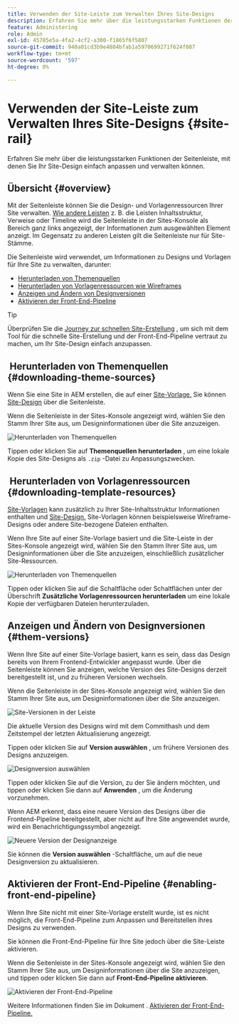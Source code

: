 ```yaml
---
title: Verwenden der Site-Leiste zum Verwalten Ihres Site-Designs
description: Erfahren Sie mehr über die leistungsstarken Funktionen der Seitenleiste, mit denen Sie Ihr Site-Design einfach anpassen und verwalten können.
feature: Administering
role: Admin
exl-id: 45785e5a-4fa2-4cf2-a300-f1865f6f5807
source-git-commit: 940a01cd3b9e4804bfab1a5970699271f624f087
workflow-type: tm+mt
source-wordcount: '597'
ht-degree: 0%

---
```


# Verwenden der Site-Leiste zum Verwalten Ihres Site-Designs {#site-rail}

Erfahren Sie mehr über die leistungsstarken Funktionen der Seitenleiste, mit denen Sie Ihr Site-Design einfach anpassen und verwalten können.

## Übersicht {#overview}

Mit der Seitenleiste können Sie die Design- und Vorlagenressourcen Ihrer Site verwalten. [Wie andere Leisten](/help/sites-cloud/authoring/getting-started/basic-handling.md#rail-selector) z. B. die Leisten Inhaltsstruktur, Verweise oder Timeline wird die Seitenleiste in der Sites-Konsole als Bereich ganz links angezeigt, der Informationen zum ausgewählten Element anzeigt. Im Gegensatz zu anderen Leisten gilt die Seitenleiste nur für Site-Stämme.

Die Seitenleiste wird verwendet, um Informationen zu Designs und Vorlagen für Ihre Site zu verwalten, darunter:

* [Herunterladen von Themenquellen](#downloading-theme-sources)
* [Herunterladen von Vorlagenressourcen wie Wireframes](#downloading-template-resources)
* [Anzeigen und Ändern von Designversionen](#theme-vrsions)
* [Aktivieren der Front-End-Pipeline](#enabling-the-front-end-pipeline)

>[!TIP]
>
>Überprüfen Sie die [Journey zur schnellen Site-Erstellung](/help/journey-sites/quick-site/overview.md) , um sich mit dem Tool für die schnelle Site-Erstellung und der Front-End-Pipeline vertraut zu machen, um Ihr Site-Design einfach anzupassen.

##  Herunterladen von Themenquellen {#downloading-theme-sources}

Wenn Sie eine Site in AEM erstellen, die auf einer [Site-Vorlage,](site-templates.md) Sie können [Site-Design](site-themes.md) über die Seitenleiste.

Wenn die Seitenleiste in der Sites-Konsole angezeigt wird, wählen Sie den Stamm Ihrer Site aus, um Designinformationen über die Site anzuzeigen.

![Herunterladen von Themenquellen](/help/sites-cloud/administering/assets/download-theme-wireframe.png)

Tippen oder klicken Sie auf **Themenquellen herunterladen** , um eine lokale Kopie des Site-Designs als `.zip` -Datei zu Anpassungszwecken.

##  Herunterladen von Vorlagenressourcen {#downloading-template-resources}

[Site-Vorlagen](site-templates.md) kann zusätzlich zu Ihrer Site-Inhaltsstruktur Informationen enthalten und [Site-Design.](site-themes.md) Site-Vorlagen können beispielsweise Wireframe-Designs oder andere Site-bezogene Dateien enthalten.

Wenn Ihre Site auf einer Site-Vorlage basiert und die Site-Leiste in der Sites-Konsole angezeigt wird, wählen Sie den Stamm Ihrer Site aus, um Designinformationen über die Site anzuzeigen, einschließlich zusätzlicher Site-Ressourcen.

![Herunterladen von Themenquellen](/help/sites-cloud/administering/assets/download-theme-wireframe.png)

Tippen oder klicken Sie auf die Schaltfläche oder Schaltflächen unter der Überschrift **Zusätzliche Vorlagenressourcen herunterladen** um eine lokale Kopie der verfügbaren Dateien herunterzuladen.

## Anzeigen und Ändern von Designversionen {#them-versions}

Wenn Ihre Site auf einer Site-Vorlage basiert, kann es sein, dass das Design bereits von Ihrem Frontend-Entwickler angepasst wurde. Über die Seitenleiste können Sie anzeigen, welche Version des Site-Designs derzeit bereitgestellt ist, und zu früheren Versionen wechseln.

Wenn die Seitenleiste in der Sites-Konsole angezeigt wird, wählen Sie den Stamm Ihrer Site aus, um Designinformationen über die Site anzuzeigen.

![Site-Versionen in der Leiste](/help/sites-cloud/administering/assets/theme-versions.png)

Die aktuelle Version des Designs wird mit dem Commithash und dem Zeitstempel der letzten Aktualisierung angezeigt.

Tippen oder klicken Sie auf **Version auswählen** , um frühere Versionen des Designs anzuzeigen.

![Designversion auswählen](/help/sites-cloud/administering/assets/select-theme-versions.png)

Tippen oder klicken Sie auf die Version, zu der Sie ändern möchten, und tippen oder klicken Sie dann auf **Anwenden** , um die Änderung vorzunehmen.

Wenn AEM erkennt, dass eine neuere Version des Designs über die Frontend-Pipeline bereitgestellt, aber nicht auf Ihre Site angewendet wurde, wird ein Benachrichtigungssymbol angezeigt.

![Neuere Version der Designanzeige](/help/sites-cloud/administering/assets/new-theme-version.png)

Sie können die **Version auswählen** -Schaltfläche, um auf die neue Designversion zu aktualisieren.

## Aktivieren der Front-End-Pipeline {#enabling-front-end-pipeline}

Wenn Ihre Site nicht mit einer Site-Vorlage erstellt wurde, ist es nicht möglich, die Front-End-Pipeline zum Anpassen und Bereitstellen ihres Designs zu verwenden.

Sie können die Front-End-Pipeline für Ihre Site jedoch über die Site-Leiste aktivieren.

Wenn die Seitenleiste in der Sites-Konsole angezeigt wird, wählen Sie den Stamm Ihrer Site aus, um Designinformationen über die Site anzuzeigen, und tippen oder klicken Sie dann auf **Front-End-Pipeline aktivieren**.

![Aktivieren der Front-End-Pipeline](/help/sites-cloud/administering/assets/enable-fep.png)

Weitere Informationen finden Sie im Dokument . [Aktivieren der Front-End-Pipeline.](enable-front-end-pipeline.md)
